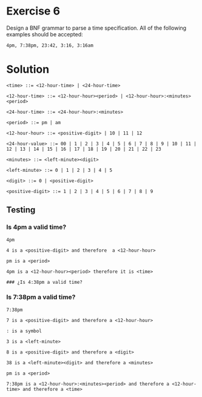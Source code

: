 
# Exercise 6 

Design a BNF grammar to parse a time specification. All of the
following examples should be accepted:

`4pm, 7:38pm, 23:42, 3:16, 3:16am`

# Solution

```
<time> ::= <12-hour-time> | <24-hour-time>

<12-hour-time> ::= <12-hour-hour><period> | <12-hour-hour>:<minutes><period>

<24-hour-time> ::= <24-hour-hour>:<minutes>

<period> ::= pm | am

<12-hour-hour> ::= <positive-digit> | 10 | 11 | 12

<24-hour-value> ::= 00 | 1 | 2 | 3 | 4 | 5 | 6 | 7 | 8 | 9 | 10 | 11 | 12 | 13 | 14 | 15 | 16 | 17 | 18 | 19 | 20 | 21 | 22 | 23

<minutes> ::= <left-minute><digit> 

<left-minute> ::= 0 | 1 | 2 | 3 | 4 | 5 

<digit> ::= 0 | <positive-digit>

<positive-digit> ::= 1 | 2 | 3 | 4 | 5 | 6 | 7 | 8 | 9

```

## Testing

### Is 4pm a valid time?

```
4pm

4 is a <positive-digit> and therefore  a <12-hour-hour>

pm is a <period>

4pm is a <12-hour-hour><period> therefore it is <time>

### ¿Is 4:38pm a valid time?
```

### Is 7:38pm a valid time?
```
7:38pm

7 is a <positive-digit> and therefore a <12-hour-hour>

: is a symbol

3 is a <left-minute>

8 is a <positive-digit> and therefore a <digit> 

38 is a <left-minute><digit> and therefore a <minutes>

pm is a <period>

7:38pm is a <12-hour-hour>:<minutes><period> and therefore a <12-hour-time> and therefore a <time>
```























